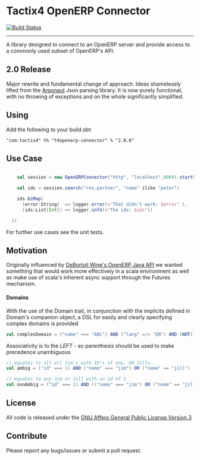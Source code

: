 
# Tactix4 OpenERP Connector
[![Build Status](https://travis-ci.org/Tactix4/t4openerp-connector.svg?branch=develop)](https://travis-ci.org/Tactix4/t4openerp-connector)

***

A library designed to connect to an OpenERP server and provide access to a commonly
used subset of OpenERP's API.

## 2.0 Release

Major rewrite and fundamental change of approach. Ideas shamelessly lifted from the
[Argonaut](https://github.com/argonaut-io/argonaut) Json parsing library. It is now
purely functional, with no throwing of exceptions and on the whole significantly simplified.

## Using

Add the following to your build.sbt:

  ```"com.tactix4" %% "t4openerp-connector" % "2.0.0"```

## Use Case

```scala

    val session = new OpenERPConnector("http", "localhost",8069).startSession(username,password,database)

    val ids = session.search("res.partner", "name" ilike "peter")

    ids.biMap(
      (error:String)  => logger.error(s"That didn't work: $error" ),
      (ids:List[Int]) => logger.info(s"The ids: $ids"))

  })

```

For further use cases see the unit tests.

## Motivation

Originally influenced by [DeBortoli Wine's OpenERP Java API](https://github.com/DeBortoliWines/openerp-java-api)
we wanted something that would work more effectively in a scala environment as well as make use of scala's
inherent async support through the Futures mechanism.

#### Domains

With the use of the Domain trait, in conjunction with the implicits defined in Domain's
companion object, a DSL for easily and clearly specifying complex domains is provided

```scala
val complexDomain = ("name" === "ABC") AND ("lang" =/= "EN") AND (NOT("department" child_of "HR") OR ("country" like "Germany"))
```
Associativity is to the *LEFT* - so parenthesis should be used to make precedence unambiguous

```scala
// equates to all all Jim's with ID's of one, OR Jills.
val ambig = ("id" === 1) AND ("name" === "jim") OR ("name" == "jill")

// equates to any Jim or Jill with an id of 1
val nonAmbig = ("id" === 1) AND (("name" === "jim") OR ("name" == "jill"))
```

## License

All code is released under the [GNU Affero General Public License Version 3](http://www.gnu.org/licenses/agpl-3.0.html)

## Contribute

Please report any bugs/issues or submit a pull request.